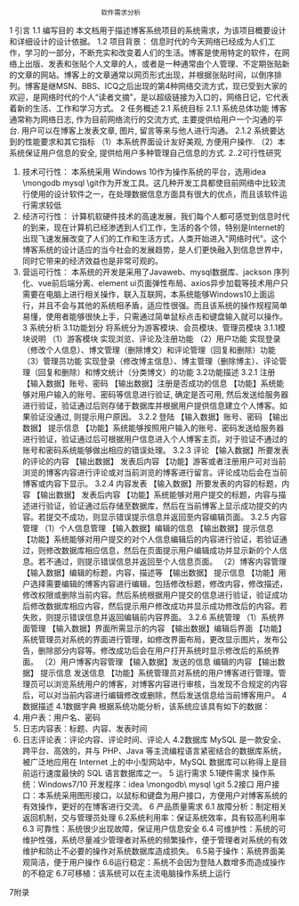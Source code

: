                            软件需求分析

1 引言
1.1 编写目的
本文档用于描述博客系统项目的系统需求，为该项目概要设计和详细设计的设计依据。
1.2 项目背景：
信息时代的今天网络已经成为人们工作，学习的一部分，不断充实和改变着人们的生活。博客是使用特定的软件，在网络上出版、发表和张贴个人文章的人，或者是一种通常由个人管理、不定期张贴新的文章的网站。博客上的文章通常以网页形式出现，并根据张贴时间，以倒序排列。博客是继MSN、BBS、ICQ之后出现的第4种网络交流方式，现已受到大家的欢迎，是网络时代的个人“读者文摘”，是以超级链接为入口的，网络日记，它代表着新的生活、工作和学习方式。
2 任务概述
2.1 系统目标
2.1.1 系统总体功能
博客通常称为网络日志, 作为目前网络流行的交流方式, 主要提供给用户一个沟通的平台. 用户可以在博客上发表文章, 图片, 留言等来与他人进行沟通。
2.1.2 系统要达到的性能要求和其它指标
（1）本系统界面设计友好美观, 方便用户操作.
（2）本系统保证用户信息的安全, 提供给用户多种管理自己信息的方式. 
2..2可行性研究
1) 技术可行性：
本系统采用 Windows 10作为操作系统的平台，选用idea \mongodb mysql \git作为开发工具。这几种开发工具都使目前网络中比较流行使用的设计软件之一，在处理数据信息方面具有很大的优点，而且该软件运行需求较低
2) 经济可行性：
计算机软硬件技术的高速发展，我们每个人都可感觉到信息时代的到来，现在计算机已经渗透到人们工作，生活的各个领，特别是Internet的出现飞速发展改变了人们的工作和生活方式，人类开始进入"网络时代"。这个博客系统的设计适应的当今社会的发展趋势，是人们更快融入到信息世界中，同时它带来的经济效益也是非常可观的。
3) 营运可行性：
本系统的开发是采用了Javaweb、mysql数据库、jackson 序列化、vue前后端分离、element ui页面弹性布局、axios异步加载等技术用户只需要在电脑上进行相关操作，联入互联网，本系统能够Windows10上面运行，并且不会与其他的系统相矛盾，适应性很强。而且该系统的操作规程简单易懂，使用者能够很快上手，只需通过简单鼠标点击和键盘输入就可以操作。
3 系统分析
3.1功能划分
将系统分为游客模块、会员模块、管理员模块
3.1.1模块说明
（1）游客模块
实现浏览、评论及注册功能
（2）用户功能
     实现登录（修改个人信息）、博文管理（删除博文）和评论管理（回复和删除）功能
（3）管理员功能
     实现登录（修改博主信息）、博主管理（删除博主）、评论管理（回复和删除）和博文统计（分类博文）的功能
3.2功能描述
3.2.1 注册
【输入数据】账号、密码
【输出数据】注册是否成功的信息
【功能】系统能够对用户输入的账号、密码等信息进行验证, 确定是否可用, 然后发送给服务器进行验证，验证通过后则存储于数据库并根据用户提供信息建立个人博客。如果验证没通过, 则提示用户原因。
3.2.2 登陆
【输入数据】账号、密码
【输出数据】 提示信息 
【功能】系统能够按照用户输入的账号、密码发送给服务器进行验证，验证通过后可根据用户信息进入个人博客主页。对于验证不通过的账号和密码系统能够做出相应的错误处理。
3.2.3 评论
【输入数据】所要发表的评论的内容
【输出数据】 发表后内容
【功能】游客或者注册用户可对当前浏览的博客内容进行评论或对当前浏览的博客进行留言。评论成功后会在当前博客或内容下显示。
3.2.4 内容发表
【输入数据】所要发表的内容的标题，内容
【输出数据】 发表后内容
 【功能】系统能够对用户提交的标题，内容与描述进行验证，验证通过后存储至数据库，然后在当前博客上显示成功提交的内容。若提交不成功，则显示错误提示信息并返回至内容编辑页面。
3.2.5 内容管理
（1）个人信息管理
【输入数据】编辑的信息 
【输出数据】提示信息 
【功能】系统能够对用户提交的对个人信息编辑后的内容进行验证，若验证通过，则修改数据库相应信息，然后在页面提示用户编辑成功并显示新的个人信息。若不通过，则提示错误信息并返回至个人信息页面。
（2）博客内容管理
【输入数据】编辑的标题，内容，描述等
【输出数据】 提示信息 
【功能】用户选择需要编辑的博客内容进行编辑，包括修改标题，修改内容，修改描述，修改权限或删除当前内容。然后系统根据用户提交的信息进行验证，验证成功后修改数据库相应内容，然后提示用户修改成功并显示成功修改后的内容。若失败，则提示错误信息并返回编辑前内容界面。 
3.2.6 系统管理
（1）系统界面管理
【输入数据】界面所需显示的内容 
【输出数据】编辑后界面
【功能】系统管理员对系统的界面进行管理，如修改界面布局，更改显示图片，发布公告，删除部分内容等。修改成功后会在用户打开系统时显示修改后的系统界面。
（2）用户博客内容管理
【输入数据】发送的信息 编辑的内容
【输出数据】 提示信息 发送信息 
【功能】系统管理员对系统的用户博客进行管理。管理员可以浏览系统用户的博客，对博客内容进行审核，当发现不合规定的内容后，可以对当前内容进行编辑修改或删除，然后发送信息给当前博客用户。
4 数据描述
4.1数据字典
根据系统功能分析，该系统应该具有如下的数据：
1) 用户表：用户名、密码
2) 日志内容表：标题、内容、发表时间
3) 日志评论表：评论内容、评论时间、评论人
4.2数据库
MySQL 是一款安全、跨平台、高效的，并与 PHP、Java 等主流编程语言紧密结合的数据库系统，被广泛地应用在 Internet 上的中小型网站中，MySQL 数据库可以称得上是目前运行速度最快的 SQL 语言数据库之一。
5 运行需求
5.1硬件需求
操作系统：Windows7/10
开发程序：idea \mongodb\ mysql \git
5.2接口
用户接口：本系统采用图形接口，以鼠标和键盘为用户接口，方便用户对博客系统的有效操作，更好的在博客进行交流。
6 产品质量需求
6.1 故障分析：制定相关返回机制，交与管理员处理
6.2系统利用率：保证系统效率，具有较高利用率
6.3 可靠性：系统很少出现故障，保证用户信息安全
6.4 可维护性：系统的可维护性强，系统尽量减少管理者对系统的频繁操作，便于管理者对系统的有效维护和防止不必要的操作对系统数据库造成损失。 
6.5易于操作：系统界面美观简洁，便于用户操作
6.6运行稳定：系统不会因为登陆人数增多而造成操作的不稳定
6.7可移植：该系统可以在主流电脑操作系统上运行

7附录